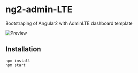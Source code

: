 # ng2-admin-LTE

Bootstraping of Angular2 with AdminLTE dashboard template

![Preview](https://almsaeedstudio.com/img/AdminLTE2.1.png)

## Installation

```
npm install
npm start
```